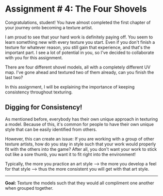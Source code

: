# Assignment # 4: The Four Shovels

Congratulations, student! You have almost completed the first chapter of your journey onto becoming a texture artist.

I am proud to see that your hard work is definitely paying off. You seem to learn something new with every texture you start. Even if you don't finish a texture for whatever reason, you still gain that experience, and that's the important part. I see a lot of potential in you, so I've decided to collaborate with you for this assignment.

There are four different shovel models, all with a completely different UV map. I've gone ahead and textured two of them already, can you finish the last two?

In this assignment, I will be explaining the importance of keeping consistency throughout texturing.

## Digging for Consistency!

As mentioned before, everybody has their own unique approach in texturing a model. Because of this, it's common for people to have their own unique style that can be easily identified from others.

However, this can create an issue: If you are working with a group of other texture artists, how do you stay in style such that your work would properly fit with the others into the game? After all, you don't
want your work to stick out like a sore thumb, you want it to fit right into the environment!

Typically, the more you practice an art style --> the more you develop a feel for that style --> thus the more consistent you will get with that art style.

---

**Goal:** Texture the models such that they would all compliment one another when grouped together.
